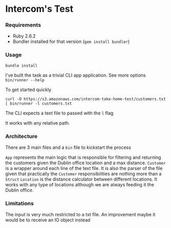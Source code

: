 # Intercom's Test

### Requirements
- Ruby 2.6.2
- Bundler installed for that version (`gem install bundler`)

### Usage
`bundle install`

I've built the task as a trivial CLI app application. See more options `bin/runner --help`

To get started quickly 

```
curl -O https://s3.amazonaws.com/intercom-take-home-test/customers.txt | bin/runner -l customers.txt
```

The CLI expects a text file to passed with the `l` flag

It works with any relative path.

### Architecture
There are 3 main files and a `bin` file to kickstart the process

`App` represents the main logic that is responsible for filtering and returning the customers given the Dublin office location and a max distance.
`Customer` is a wrapper around each line of the text file. It is also the parser of the file given that practically the `Customer` responsibilities are nothing more than a `Struct`
`Location` is the distance calculator between different locations. It works with any type of locations although we are always feeding it the Dublin office.


### Limitations
The input is very much restricted to a txt file. An improvement maybe it would be to receive an IO object instead
